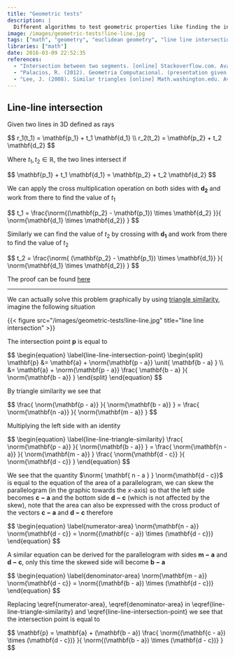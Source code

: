 ```yaml
---
title: "Geometric tests"
description: |
  Different algorithms to test geometric properties like finding the intersection of two lines.
image: /images/geometric-tests!line-line.jpg
tags: ["math", "geometry", "euclidean geometry", "line line intersection"]
libraries: ["math"]
date: 2016-03-09 22:52:35
references:
  - "Intersection between two segments. [online] Stackoverflow.com. Available at: http://stackoverflow.com/a/565282/3341726 [Accessed 10 Mar. 2016]."
  - "Palacios, R. (2012). Geometria Computacional. (presentation given at the UCB for the ICPC 2012)"
  - "Lee, J. (2008). Similar triangles [online] Math.washington.edu. Available at: https://www.math.washington.edu/~lee/Courses/444-5-2008/supplement3.pdf [Accessed 10 Mar. 2016]."
---
```


## Line-line intersection

Given two lines in 3D defined as rays

<div>$$
r_1(t_1) = \mathbf{p_1} + t_1 \mathbf{d_1} \\
r_2(t_2) = \mathbf{p_2} + t_2 \mathbf{d_2}
$$</div>

Where $t_1, t_2 \in \mathbb{R}$, the two lines intersect if

<div>$$
\mathbf{p_1} + t_1 \mathbf{d_1} = \mathbf{p_2} + t_2 \mathbf{d_2}
$$</div>

We can apply the cross multiplication operation on both sides with $\mathbf{d_2}$ and work from there to find the value of $t_1$

<!--
<div>$$
\begin{align*}
(\mathbf{p_1}  + t_1 \mathbf{d_1}) \times \mathbf{d_2} &= (\mathbf{p_2} + t_2 \mathbf{d_2}) \times \mathbf{d_2} \\
\mathbf{p_1} \times \mathbf{d_2} + t_1 (\mathbf{d_1} \times \mathbf{d_2}) &= \mathbf{p_2} \times \mathbf{d_2} + t_2 (\mathbf{d_2} \times \mathbf{d_2}) \\
\mathbf{p_1} \times \mathbf{d_2} + t_1 (\mathbf{d_1} \times \mathbf{d_2}) &= \mathbf{p_2} \times \mathbf{d_2}
\end{align*}
$$</div>

Finding the value of $t_1$

<div>$$
\begin{align*}
t_1 (\mathbf{d_1} \times \mathbf{d_2}) &= \mathbf{p_2} \times \mathbf{d_2} - \mathbf{p_1} \times \mathbf{d_2} \\
t_1 &= \frac{\mathbf{p_2} \times \mathbf{d_2} - \mathbf{p_1} \times \mathbf{d_2} }{ \mathbf{d_1} \times \mathbf{d_2} } \\
\end{align*}
$$</div>
-->

<div>
<div>$$
t_1 = \frac{\norm{(\mathbf{p_2} - \mathbf{p_1}) \times \mathbf{d_2} }}{ \norm{\mathbf{d_1} \times \mathbf{d_2}} }
$$</div>
</div>

Similarly we can find the value of $t_2$ by crossing with $\mathbf{d_1}$ and work from there to find the value of $t_2$

<!--
<div>$$
\begin{align*}
(\mathbf{p_1}  + t_1 \mathbf{d_1}) \times \mathbf{d_1} &= (\mathbf{p_2} + t_2 \mathbf{d_2}) \times \mathbf{d_1} \\

\mathbf{p_1} \times \mathbf{d_1} + t_1 (\mathbf{d_1} \times \mathbf{d_1}) &= \mathbf{p_2} \times \mathbf{d_1} + t_2 (\mathbf{d_2} \times \mathbf{d_1}) \\

\mathbf{p_1} \times \mathbf{d_1} &= \mathbf{p_2} \times \mathbf{d_1} + t_2 (\mathbf{d_2} \times \mathbf{d_1}) \\

t_2 (\mathbf{d_2} \times \mathbf{d_1}) &= \mathbf{p_1} \times \mathbf{d_1} - \mathbf{p_2} \times \mathbf{d_1} \\

t_2 &= \frac{ \mathbf{p_1} \times \mathbf{d_1} - \mathbf{p_2} \times \mathbf{d_1} }{ \mathbf{d_2} \times \mathbf{d_1} } \\

t_2 &= \frac{ (\mathbf{p_1} - \mathbf{p_2}) \times \mathbf{d_1} }{ \mathbf{d_2} \times \mathbf{d_1} } \\
\end{align*}
$$</div>
-->

<div>$$
t_2 = \frac{\norm{ (\mathbf{p_2} - \mathbf{p_1}) \times \mathbf{d_1}} }{ \norm{\mathbf{d_1} \times \mathbf{d_2}} }
$$</div>

The proof can be found [ here ](http://stackoverflow.com/a/565282/3341726)

---

We can actually solve this problem graphically by using [triangle similarity](https://www.mathsisfun.com/geometry/triangles-similar-finding.html), imagine the following situation

{{< figure src="/images/geometric-tests!line-line.jpg" title="line line intersection" >}}

The intersection point $\mathbf{p}$ is equal to

<div>$$
\begin{equation} \label{line-line-intersection-point}
\begin{split}
\mathbf{p} &= \mathbf{a} + \norm{\mathbf{p - a}} \unit{ \mathbf{b - a} } \\
&= \mathbf{a} + \norm{\mathbf{p - a}} \frac{ \mathbf{b - a}  }{ \norm{\mathbf{b - a}} }
\end{split}
\end{equation}
$$</div>

By triangle similarity we see that

<div>$$
\frac{ \norm{\mathbf{p - a}} }{ \norm{\mathbf{b - a}} } = \frac{ \norm{\mathbf{n -a}} }{ \norm{\mathbf{m - a}} }
$$</div>

Multiplying the left side with an identity

<div>$$
\begin{equation} \label{line-line-triangle-similarity}
\frac{ \norm{\mathbf{p - a}} }{ \norm{\mathbf{b - a}} } = \frac{ \norm{\mathbf{n -a}} }{ \norm{\mathbf{m - a}} } \frac{ \norm{\mathbf{d - c}} }{ \norm{\mathbf{d - c}} }
\end{equation}
$$</div>

We see that the quantity $\norm{ \mathbf{ n - a } } \norm{\mathbf{d - c}}$ is equal to the equation of the area of a parallelogram, we can skew the parallelogram (in the graphic towards the $x$-axis) so that the left side becomes $\mathbf{c - a}$ and the bottom side $\mathbf{d - c}$ (which is not affected by the skew), note that the area can also be expressed with the cross product of the vectors $\mathbf{c - a}$ and $\mathbf{d - c}$ therefore

<div>$$
\begin{equation} \label{numerator-area}
\norm{\mathbf{n - a}} \norm{\mathbf{d - c}} = \norm{(\mathbf{c - a}) \times (\mathbf{d - c})}
\end{equation}
$$</div>

A similar equation can be derived for the parallelogram with sides $\mathbf{m - a}$ and $\mathbf{d - c}$, only this time the skewed side will become $\mathbf{b - a}$

<div>$$
\begin{equation} \label{denominator-area}
\norm{\mathbf{m - a}} \norm{\mathbf{d - c}} = \norm{(\mathbf{b - a}) \times (\mathbf{d - c})}
\end{equation}
$$</div>

Replacing \eqref{numerator-area}, \eqref{denominator-area} in \eqref{line-line-triangle-similarity} and \eqref{line-line-intersection-point} we see that the intersection point is equal to

<div>$$
\mathbf{p} = \mathbf{a} + (\mathbf{b - a}) \frac{ \norm{(\mathbf{c - a}) \times (\mathbf{d - c})} }{ \norm{(\mathbf{b - a}) \times (\mathbf{d - c})} }
$$</div>

